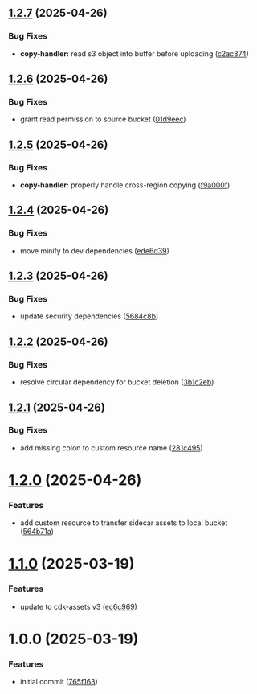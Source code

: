 ## [1.2.7](https://github.com/soliantconsulting/sidecar-deploy-utils/compare/v1.2.6...v1.2.7) (2025-04-26)


### Bug Fixes

* **copy-handler:** read s3 object into buffer before uploading ([c2ac374](https://github.com/soliantconsulting/sidecar-deploy-utils/commit/c2ac374bf2378035279d2ae07b829c30dc64c6ba))

## [1.2.6](https://github.com/soliantconsulting/sidecar-deploy-utils/compare/v1.2.5...v1.2.6) (2025-04-26)


### Bug Fixes

* grant read permission to source bucket ([01d9eec](https://github.com/soliantconsulting/sidecar-deploy-utils/commit/01d9eec52d4c9caedfe88ecd009102cfa53c98f6))

## [1.2.5](https://github.com/soliantconsulting/sidecar-deploy-utils/compare/v1.2.4...v1.2.5) (2025-04-26)


### Bug Fixes

* **copy-handler:** properly handle cross-region copying ([f9a000f](https://github.com/soliantconsulting/sidecar-deploy-utils/commit/f9a000fc1a21a286a42eb2d01ce3ddae286eb0f6))

## [1.2.4](https://github.com/soliantconsulting/sidecar-deploy-utils/compare/v1.2.3...v1.2.4) (2025-04-26)


### Bug Fixes

* move minify to dev dependencies ([ede6d39](https://github.com/soliantconsulting/sidecar-deploy-utils/commit/ede6d39ffa45d989ddde3a2b77a9d57f1492412c))

## [1.2.3](https://github.com/soliantconsulting/sidecar-deploy-utils/compare/v1.2.2...v1.2.3) (2025-04-26)


### Bug Fixes

* update security dependencies ([5684c8b](https://github.com/soliantconsulting/sidecar-deploy-utils/commit/5684c8b36bac63220201ada654de18d98a1a3e3f))

## [1.2.2](https://github.com/soliantconsulting/sidecar-deploy-utils/compare/v1.2.1...v1.2.2) (2025-04-26)


### Bug Fixes

* resolve circular dependency for bucket deletion ([3b1c2eb](https://github.com/soliantconsulting/sidecar-deploy-utils/commit/3b1c2eb887bdbaa1729ac5297040e772214874a2))

## [1.2.1](https://github.com/soliantconsulting/sidecar-deploy-utils/compare/v1.2.0...v1.2.1) (2025-04-26)


### Bug Fixes

* add missing colon to custom resource name ([281c495](https://github.com/soliantconsulting/sidecar-deploy-utils/commit/281c49556f3286075fc263af6220786a9d9c9757))

# [1.2.0](https://github.com/soliantconsulting/sidecar-deploy-utils/compare/v1.1.0...v1.2.0) (2025-04-26)


### Features

* add custom resource to transfer sidecar assets to local bucket ([564b71a](https://github.com/soliantconsulting/sidecar-deploy-utils/commit/564b71a5ba19d4ffae689feb33680f9296a91e78))

# [1.1.0](https://github.com/soliantconsulting/sidecar-deploy-utils/compare/v1.0.0...v1.1.0) (2025-03-19)


### Features

* update to cdk-assets v3 ([ec6c969](https://github.com/soliantconsulting/sidecar-deploy-utils/commit/ec6c9696a5d88bbff6f9aec01ff65772b314aae6))

# 1.0.0 (2025-03-19)


### Features

* initial commit ([765f163](https://github.com/soliantconsulting/sidecar-deploy-utils/commit/765f1636210ca874bdab37c80f43ef65cfe66f5f))
